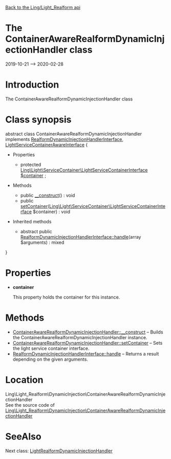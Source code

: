 [Back to the Ling/Light_Realform api](https://github.com/lingtalfi/Light_Realform/blob/master/doc/api/Ling/Light_Realform.md)



The ContainerAwareRealformDynamicInjectionHandler class
================
2019-10-21 --> 2020-02-28






Introduction
============

The ContainerAwareRealformDynamicInjectionHandler class



Class synopsis
==============


abstract class <span class="pl-k">ContainerAwareRealformDynamicInjectionHandler</span> implements [RealformDynamicInjectionHandlerInterface](https://github.com/lingtalfi/Light_Realform/blob/master/doc/api/Ling/Light_Realform/DynamicInjection/RealformDynamicInjectionHandlerInterface.md), [LightServiceContainerAwareInterface](https://github.com/lingtalfi/Light/blob/master/doc/api/Ling/Light/ServiceContainer/LightServiceContainerAwareInterface.md) {

- Properties
    - protected [Ling\Light\ServiceContainer\LightServiceContainerInterface](https://github.com/lingtalfi/Light/blob/master/doc/api/Ling/Light/ServiceContainer/LightServiceContainerInterface.md) [$container](#property-container) ;

- Methods
    - public [__construct](https://github.com/lingtalfi/Light_Realform/blob/master/doc/api/Ling/Light_Realform/DynamicInjection/ContainerAwareRealformDynamicInjectionHandler/__construct.md)() : void
    - public [setContainer](https://github.com/lingtalfi/Light_Realform/blob/master/doc/api/Ling/Light_Realform/DynamicInjection/ContainerAwareRealformDynamicInjectionHandler/setContainer.md)([Ling\Light\ServiceContainer\LightServiceContainerInterface](https://github.com/lingtalfi/Light/blob/master/doc/api/Ling/Light/ServiceContainer/LightServiceContainerInterface.md) $container) : void

- Inherited methods
    - abstract public [RealformDynamicInjectionHandlerInterface::handle](https://github.com/lingtalfi/Light_Realform/blob/master/doc/api/Ling/Light_Realform/DynamicInjection/RealformDynamicInjectionHandlerInterface/handle.md)(array $arguments) : mixed

}




Properties
=============

- <span id="property-container"><b>container</b></span>

    This property holds the container for this instance.
    
    



Methods
==============

- [ContainerAwareRealformDynamicInjectionHandler::__construct](https://github.com/lingtalfi/Light_Realform/blob/master/doc/api/Ling/Light_Realform/DynamicInjection/ContainerAwareRealformDynamicInjectionHandler/__construct.md) &ndash; Builds the ContainerAwareRealformDynamicInjectionHandler instance.
- [ContainerAwareRealformDynamicInjectionHandler::setContainer](https://github.com/lingtalfi/Light_Realform/blob/master/doc/api/Ling/Light_Realform/DynamicInjection/ContainerAwareRealformDynamicInjectionHandler/setContainer.md) &ndash; Sets the light service container interface.
- [RealformDynamicInjectionHandlerInterface::handle](https://github.com/lingtalfi/Light_Realform/blob/master/doc/api/Ling/Light_Realform/DynamicInjection/RealformDynamicInjectionHandlerInterface/handle.md) &ndash; Returns a result depending on the given arguments.





Location
=============
Ling\Light_Realform\DynamicInjection\ContainerAwareRealformDynamicInjectionHandler<br>
See the source code of [Ling\Light_Realform\DynamicInjection\ContainerAwareRealformDynamicInjectionHandler](https://github.com/lingtalfi/Light_Realform/blob/master/DynamicInjection/ContainerAwareRealformDynamicInjectionHandler.php)



SeeAlso
==============
Next class: [LightRealformDynamicInjectionHandler](https://github.com/lingtalfi/Light_Realform/blob/master/doc/api/Ling/Light_Realform/DynamicInjection/LightRealformDynamicInjectionHandler.md)<br>
